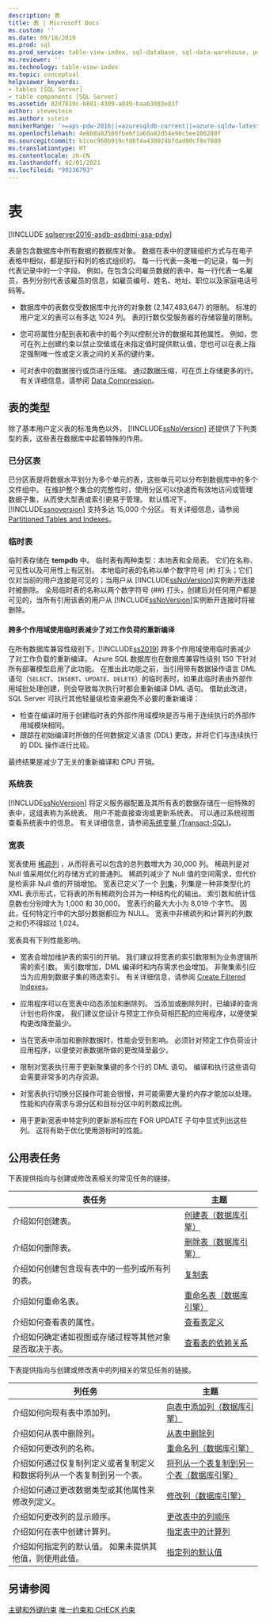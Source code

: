 ```yaml
---
description: 表
title: 表 | Microsoft Docs
ms.custom: ''
ms.date: 09/18/2019
ms.prod: sql
ms.prod_service: table-view-index, sql-database, sql-data-warehouse, pdw
ms.reviewer: ''
ms.technology: table-view-index
ms.topic: conceptual
helpviewer_keywords:
- tables [SQL Server]
- table components [SQL Server]
ms.assetid: 82d7819c-b801-4309-a849-baa63083e83f
author: stevestein
ms.author: sstein
monikerRange: '>=aps-pdw-2016||=azuresqldb-current||=azure-sqldw-latest||>=sql-server-2016||>=sql-server-linux-2017||=azuresqldb-mi-current'
ms.openlocfilehash: 4e8b8a82580fbe6f1a60a82d54e90c5ee106280f
ms.sourcegitcommit: b1cec968b919cfd6f4a438024bfdad00cf8e7080
ms.translationtype: HT
ms.contentlocale: zh-CN
ms.lasthandoff: 02/01/2021
ms.locfileid: "99236793"
---
```

# <a name="tables"></a>表
[!INCLUDE [sqlserver2016-asdb-asdbmi-asa-pdw](../../includes/applies-to-version/sqlserver2016-asdb-asdbmi-asa-pdw.md)]

表是包含数据库中所有数据的数据库对象。 数据在表中的逻辑组织方式与在电子表格中相似，都是按行和列的格式组织的。 每一行代表一条唯一的记录，每一列代表记录中的一个字段。 例如，在包含公司雇员数据的表中，每一行代表一名雇员，各列分别代表该雇员的信息，如雇员编号、姓名、地址、职位以及家庭电话号码等。 

- 数据库中的表数仅受数据库中允许的对象数 (2,147,483,647) 的限制。 标准的用户定义的表可以有多达 1024 列。 表的行数仅受服务器的存储容量的限制。 

- 您可将属性分配到表和表中的每个列以控制允许的数据和其他属性。 例如，您可在列上创建约束以禁止空值或在未指定值时提供默认值，您也可以在表上指定强制唯一性或定义表之间的关系的键约束。 

- 可对表中的数据按行或页进行压缩。 通过数据压缩，可在页上存储更多的行。 有关详细信息，请参阅 [Data Compression](../../relational-databases/data-compression/data-compression.md)。 

## <a name="types-of-tables"></a>表的类型
 除了基本用户定义表的标准角色以外， [!INCLUDE[ssNoVersion](../../includes/ssnoversion-md.md)] 还提供了下列类型的表，这些表在数据库中起着特殊的作用。 

### <a name="partitioned-tables"></a>已分区表

已分区表是将数据水平划分为多个单元的表，这些单元可以分布到数据库中的多个文件组中。 在维护整个集合的完整性时，使用分区可以快速而有效地访问或管理数据子集，从而使大型表或索引更易于管理。 默认情况下， [!INCLUDE[ssnoversion](../../includes/ssnoversion-md.md)] 支持多达 15,000 个分区。 有关详细信息，请参阅 [Partitioned Tables and Indexes](../../relational-databases/partitions/partitioned-tables-and-indexes.md)。

### <a name="temporary-tables"></a>临时表

临时表存储在 **tempdb** 中。 临时表有两种类型：本地表和全局表。 它们在名称、可见性以及可用性上有区别。 本地临时表的名称以单个数字符号 (#) 打头；它们仅对当前的用户连接是可见的；当用户从 [!INCLUDE[ssNoVersion](../../includes/ssnoversion-md.md)]实例断开连接时被删除。 全局临时表的名称以两个数字符号 (##) 打头，创建后对任何用户都是可见的，当所有引用该表的用户从 [!INCLUDE[ssNoVersion](../../includes/ssnoversion-md.md)]实例断开连接时将被删除。 


#### <a name="reduced-recompilations-for-workloads-using-temporary-tables-across-multiple-scopes"></a><a name="ctp23"></a> 跨多个作用域使用临时表减少了对工作负荷的重新编译

在所有数据库兼容性级别下，[!INCLUDE[ss2019](../../includes/sssql19-md.md)] 跨多个作用域使用临时表减少了对工作负载的重新编译。 Azure SQL 数据库也在数据库兼容性级别 150 下针对所有部署模型启用了此功能。  在推出此功能之前，当引用带有数据操作语言 DML 语句（`SELECT`、`INSERT`、`UPDATE`、`DELETE`）的临时表时，如果此临时表由外部作用域批处理创建，则会导致每次执行时都会重新编译 DML 语句。 借助此改进，SQL Server 可执行其他轻量级检查来避免不必要的重新编译：

- 检查在编译时用于创建临时表的外部作用域模块是否与用于连续执行的外部作用域模块相同。 
- 跟踪在初始编译时所做的任何数据定义语言 (DDL) 更改，并将它们与连续执行的 DDL 操作进行比较。

最终结果是减少了无关的重新编译和 CPU 开销。

### <a name="system-tables"></a>系统表

[!INCLUDE[ssNoVersion](../../includes/ssnoversion-md.md)] 将定义服务器配置及其所有表的数据存储在一组特殊的表中，这组表称为系统表。 用户不能直接查询或更新系统表。 可以通过系统视图查看系统表中的信息。 有关详细信息，请参阅[系统变量 (Transact-SQL)](../../t-sql/language-reference.md)。 
 
### <a name="wide-tables"></a>宽表

宽表使用 [稀疏列](../../relational-databases/tables/use-sparse-columns.md) ，从而将表可以包含的总列数增大为 30,000 列。 稀疏列是对 Null 值采用优化的存储方式的普通列。 稀疏列减少了 Null 值的空间需求，但代价是检索非 Null 值的开销增加。 宽表已定义了一个 [列集](../../relational-databases/tables/use-column-sets.md)，列集是一种非类型化的 XML 表示形式，它将表的所有稀疏列合并为一种结构化的输出。 索引数和统计信息数也分别增大为 1,000 和 30,000。 宽表行的最大大小为 8,019 个字节。 因此，任何特定行中的大部分数据都应为 NULL。 宽表中非稀疏列和计算列的列数之和仍不得超过 1,024。 

宽表具有下列性能影响。

- 宽表会增加维护表的索引的开销。 我们建议将宽表的索引数限制为业务逻辑所需的索引数。 索引数增加，DML 编译时和内存需求也会增加。 非聚集索引应当为应用到数据子集的筛选索引。 有关详细信息，请参阅 [Create Filtered Indexes](../../relational-databases/indexes/create-filtered-indexes.md)。 

- 应用程序可以在宽表中动态添加和删除列。 当添加或删除列时，已编译的查询计划也将作废。 我们建议您设计与预定工作负荷相匹配的应用程序，以便使架构更改降至最少。 

- 当在宽表中添加和删除数据时，性能会受到影响。 必须针对预定工作负荷设计应用程序，以便使对表数据所做的更改降至最少。 

- 限制对宽表执行用于更新聚集键的多个行的 DML 语句。 编译和执行这些语句会需要非常多的内存资源。 

- 对宽表执行切换分区操作可能会很慢，并可能需要大量的内存才能加以处理。 性能和内存需求与源分区和目标分区中的列数成比例。 

- 用于更新宽表中特定列的更新游标应在 FOR UPDATE 子句中显式列出这些列。 这将有助于优化使用游标时的性能。 

## <a name="common-table-tasks"></a>公用表任务
 下表提供指向与创建或修改表相关的常见任务的链接。 

|表任务|主题|
|-----------------|-----------|
|介绍如何创建表。|[创建表（数据库引擎）](../../relational-databases/tables/create-tables-database-engine.md)|
|介绍如何删除表。|[删除表（数据库引擎）](../../relational-databases/tables/delete-tables-database-engine.md)|
|介绍如何创建包含现有表中的一些列或所有列的表。|[复制表](../../relational-databases/tables/duplicate-tables.md)|
|介绍如何重命名表。|[重命名表（数据库引擎）](../../relational-databases/tables/rename-tables-database-engine.md)|
|介绍如何查看表的属性。|[查看表定义](../../relational-databases/tables/view-the-table-definition.md)|
|介绍如何确定诸如视图或存储过程等其他对象是否取决于表。|[查看表的依赖关系](../../relational-databases/tables/view-the-dependencies-of-a-table.md)|

 下表提供指向与创建或修改表中的列相关的常见任务的链接。 

|列任务|主题|
|------------------|-----------|
|介绍如何向现有表中添加列。|[向表中添加列（数据库引擎）](../../relational-databases/tables/add-columns-to-a-table-database-engine.md)|
|介绍如何从表中删除列。|[从表中删除列](../../relational-databases/tables/delete-columns-from-a-table.md)|
|介绍如何更改列的名称。|[重命名列（数据库引擎）](../../relational-databases/tables/rename-columns-database-engine.md)|
|介绍如何通过仅复制列定义或者复制定义和数据将列从一个表复制到另一个表。|[将列从一个表复制到另一个表（数据库引擎）](../../relational-databases/tables/copy-columns-from-one-table-to-another-database-engine.md)|
|介绍如何通过更改数据类型或其他属性来修改列定义。|[修改列（数据库引擎）](../../relational-databases/tables/modify-columns-database-engine.md)|
|介绍如何更改列的显示顺序。|[更改表中的列顺序](../../relational-databases/tables/change-column-order-in-a-table.md)|
|介绍如何在表中创建计算列。|[指定表中的计算列](../../relational-databases/tables/specify-computed-columns-in-a-table.md)|
|介绍如何指定列的默认值。 如果未提供其他值，则使用此值。|[指定列的默认值](../../relational-databases/tables/specify-default-values-for-columns.md)|

## <a name="see-also"></a>另请参阅
 [主键和外键约束](../../relational-databases/tables/primary-and-foreign-key-constraints.md) [唯一约束和 CHECK 约束](../../relational-databases/tables/unique-constraints-and-check-constraints.md)